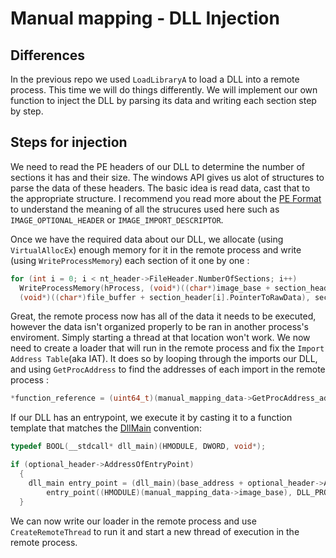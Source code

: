# Manual mapping - DLL Injection

## Differences

In the previous repo we used ```LoadLibraryA``` to load a DLL into a remote process. This time we will do things differently. We will implement our own function to inject the DLL by parsing its data and writing each section step by step. 

## Steps for injection

We need to read the PE headers of our DLL to determine the number of sections it has and their size. The windows API gives us alot of structures to parse the data of these headers. The basic idea is read data, cast that to the appropriate structure. I recommend you read more about the [PE Format](https://docs.microsoft.com/en-us/windows/win32/debug/pe-format) to understand the meaning of all the strucures used here such as ```IMAGE_OPTIONAL_HEADER``` or ```IMAGE_IMPORT_DESCRIPTOR```.

Once we have the required data about our DLL, we allocate (using ```VirtualAllocEx```) enough memory for it in the remote process and write (using ```WriteProcessMemory```) each section of it one by one :

```cpp
for (int i = 0; i < nt_header->FileHeader.NumberOfSections; i++)
  WriteProcessMemory(hProcess, (void*)((char*)image_base + section_header[i].VirtualAddress), 
  (void*)((char*)file_buffer + section_header[i].PointerToRawData), section_header[i].SizeOfRawData, 0);
```

Great, the remote process now has all of the data it needs to be executed, however the data isn't organized properly to be ran in another process's enviroment. Simply starting a thread at that location won't work. We now need to create a loader that will run in the remote process and fix the ```Import Address Table```(aka IAT). It does so by looping through the imports our DLL, and using ```GetProcAddress``` to find the addresses of each import in the remote process : 

```cpp
*function_reference = (uint64_t)(manual_mapping_data->GetProcAddress_address(hDll, MAKEINTRESOURCEA(*thunk_reference)));
```

If our DLL has an entrypoint, we execute it by casting it to a function template that matches the [DllMain](https://docs.microsoft.com/en-us/windows/win32/dlls/dllmain) convention:

```cpp
typedef BOOL(__stdcall* dll_main)(HMODULE, DWORD, void*);

if (optional_header->AddressOfEntryPoint)
  {
    dll_main entry_point = (dll_main)(base_address + optional_header->AddressOfEntryPoint);
		entry_point((HMODULE)(manual_mapping_data->image_base), DLL_PROCESS_ATTACH, 0);
  }
  ```
  
  We can now write our loader in the remote process and use `CreateRemoteThread` to run it and start a new thread of execution in the remote process.
